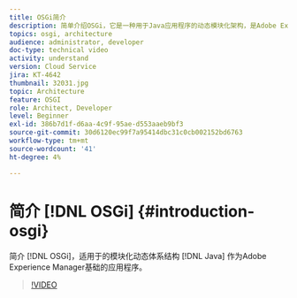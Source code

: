 ```yaml
---
title: OSGi简介
description: 简单介绍OSGi，它是一种用于Java应用程序的动态模块化架构，是Adobe Experience Manager的基础。
topics: osgi, architecture
audience: administrator, developer
doc-type: technical video
activity: understand
version: Cloud Service
jira: KT-4642
thumbnail: 32031.jpg
topic: Architecture
feature: OSGI
role: Architect, Developer
level: Beginner
exl-id: 386b7d1f-d6aa-4c9f-95ae-d553aaeb9bf3
source-git-commit: 30d6120ec99f7a95414dbc31c0cb002152bd6763
workflow-type: tm+mt
source-wordcount: '41'
ht-degree: 4%

---
```


# 简介 [!DNL OSGi] {#introduction-osgi}

简介 [!DNL OSGi]，适用于的模块化动态体系结构 [!DNL Java] 作为Adobe Experience Manager基础的应用程序。

>[!VIDEO](https://video.tv.adobe.com/v/32031?quality=12&learn=on)
